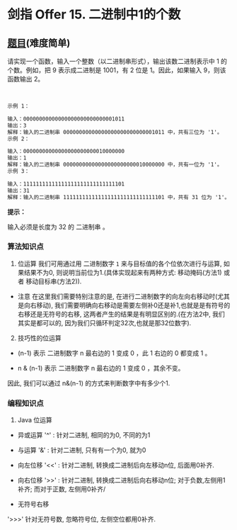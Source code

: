 # 剑指 Offer 15. 二进制中1的个数

## [题目](https://leetcode-cn.com/problems/er-jin-zhi-zhong-1de-ge-shu-lcof/)(难度简单)

请实现一个函数，输入一个整数（以二进制串形式），输出该数二进制表示中 1 的个数。例如，把 9 表示成二进制是 1001，有 2 位是 1。因此，如果输入 9，则该函数输出 2。

 
~~~ markdown
示例 1：

输入：00000000000000000000000000001011
输出：3
解释：输入的二进制串 00000000000000000000000000001011 中，共有三位为 '1'。
示例 2：

输入：00000000000000000000000010000000
输出：1
解释：输入的二进制串 00000000000000000000000010000000 中，共有一位为 '1'。
示例 3：

输入：11111111111111111111111111111101
输出：31
解释：输入的二进制串 11111111111111111111111111111101 中，共有 31 位为 '1'。
~~~

**提示：**

输入必须是长度为 32 的 二进制串 。

### 算法知识点
1. 位运算
我们可用通过用 二进制数字 `1` 来与目标值的各个位依次进行与运算, 如果结果不为0, 则说明当前位为1.(具体实现起来有两种方式: 移动掩码(方法1) 或者 移动目标串(方法2)).

- 注意
在这里我们需要特别注意的是, 在进行二进制数字的向左向右移动时(尤其是向右移动), 我们需要明确向右移动是需要左侧补0还是补1,也就是是有符号的右移还是无符号的右移, 这两者产生的结果是有明显区别的.(在方法2中, 我们其实是都可以的, 因为我们只循环判定32次,也就是那32位数字).

2. 技巧性的位运算

- (n-1)
表示 二进制数字 n 最右边的 1 变成 0 ，此 1 右边的 0 都变成 1 。

- n & (n-1)
表示 二进制数字 n 最右边的 1 变成 0 ，其余不变。

因此, 我们可以通过 n&(n-1) 的方式来判断数字中有多少个1.

### 编程知识点
1. Java 位运算

- 异或运算
'^' : 针对二进制, 相同的为0, 不同的为1

- 与运算
'&' : 针对二进制, 只有有一个为0, 就为0

- 向左位移
'<<' : 针对二进制, 转换成二进制后向左移动n位, 后面用0补齐.

- 向右位移
'>>' : 针对二进制, 转换成二进制后向右移动n位; 对于负数,左侧用1补齐; 而对于正数, 左侧用0补齐/

- 无符号右移

'>>>'  针对无符号数, 忽略符号位, 左侧空位都用0补齐.